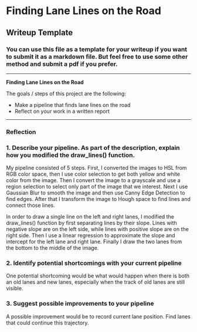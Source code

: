 # **Finding Lane Lines on the Road** 

## Writeup Template

### You can use this file as a template for your writeup if you want to submit it as a markdown file. But feel free to use some other method and submit a pdf if you prefer.

---

**Finding Lane Lines on the Road**

The goals / steps of this project are the following:
* Make a pipeline that finds lane lines on the road
* Reflect on your work in a written report


[//]: # (Image References)

[image1]: ./examples/grayscale.jpg "Grayscale"

---

### Reflection

### 1. Describe your pipeline. As part of the description, explain how you modified the draw_lines() function.

My pipeline consisted of 5 steps. First, I converted the images to HSL from RGB color space, then I use color selection to get both yellow and white color from the image. Then I convert the image to a grayscale and use a region selection to select only part of the image that we interest. Next I use Gaussian Blur to smooth the image and then use Canny Edge Detection to find edges. After that I transform the image to Hough space to find lines and connect those lines.

In order to draw a single line on the left and right lanes, I modified the draw_lines() function by first separating lines by their slope. Lines with negative slope are on the left side, while lines with positive slope are on the right side. Then I use a linear regression to approximate the slope and intercept for the left lane and right lane. Finally I draw the two lanes from the bottom to the middle of the image. 

### 2. Identify potential shortcomings with your current pipeline


One potential shortcoming would be what would happen when there is both an old lanes and new lanes, especially when the track of old lanes are still visible.


### 3. Suggest possible improvements to your pipeline

A possible improvement would be to record current lane position. Find lanes that could continue this trajectory.
